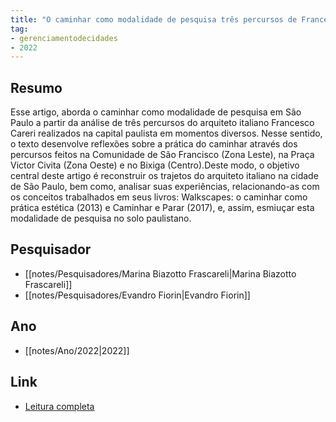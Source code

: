 ```yaml
---
title: "O caminhar como modalidade de pesquisa três percursos de Francesco Careri em São Paulo - SP"
tag:
- gerenciamentodecidades
- 2022
---
```


## Resumo
Esse artigo, aborda o caminhar como modalidade de pesquisa em São Paulo a partir da análise de três percursos do arquiteto italiano Francesco Careri realizados na capital paulista em momentos diversos. Nesse sentido, o texto desenvolve reflexões sobre a prática do caminhar através dos percursos feitos na Comunidade de São Francisco (Zona Leste), na Praça Victor Civita (Zona Oeste) e no Bixiga (Centro).Deste modo, o objetivo central deste artigo é reconstruir os trajetos do arquiteto italiano na cidade de São Paulo, bem como, analisar suas experiências, relacionando-as com os conceitos trabalhados em seus livros: Walkscapes: o caminhar como prática estética (2013) e Caminhar e Parar (2017), e, assim, esmiuçar esta modalidade de pesquisa no solo paulistano.

## Pesquisador
- [[notes/Pesquisadores/Marina Biazotto Frascareli|Marina Biazotto Frascareli]]
- [[notes/Pesquisadores/Evandro Fiorin|Evandro Fiorin]]

## Ano
- [[notes/Ano/2022|2022]]
## Link
- [Leitura completa](https://www.eventoanap.org/data/inscricoes/521/revisado_521_projetos_intervencoes_e_requalificacoes_na_cidade_contemporanea1658666693kgBr2k6nQ2pdf.pdf)
